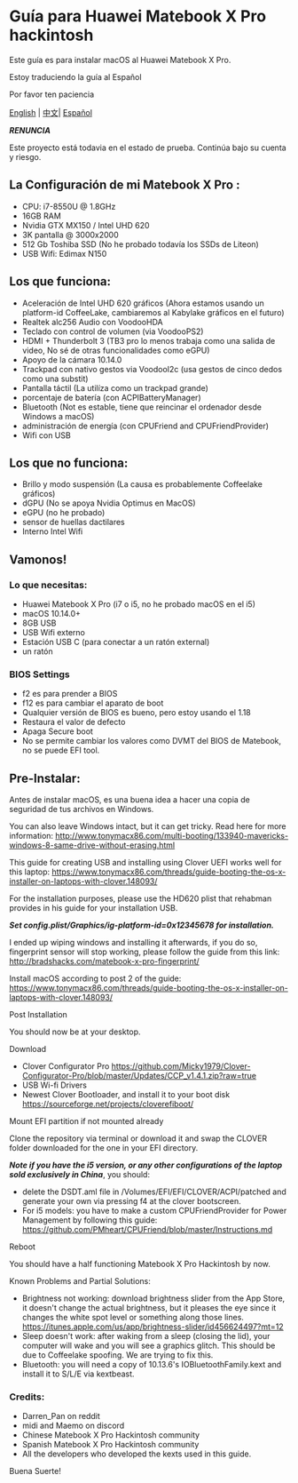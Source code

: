 # Guía para Huawei Matebook X Pro hackintosh

Este guía es para instalar macOS al Huawei Matebook X Pro.

Estoy traduciendo la guía al Español

Por favor ten paciencia

[English](README.md) | [中文](README-CN.md)| [Español](README-ESP.md)

***RENUNCIA***

Este proyecto está todavia en el estado de prueba.
Continúa bajo su cuenta y riesgo.

## La Configuración de mi Matebook X Pro :
- CPU: i7-8550U @ 1.8GHz
- 16GB RAM
- Nvidia GTX MX150 / Intel UHD 620
- 3K pantalla @ 3000x2000
- 512 Gb Toshiba SSD (No he probado todavía los SSDs de Liteon)
- USB Wifi: Edimax N150

## Los que funciona:
- Aceleración de Intel UHD 620 gráficos (Ahora estamos usando un platform-id CoffeeLake, cambiaremos al Kabylake gráficos en el futuro)
- Realtek alc256 Audio con VoodooHDA
- Teclado con control de volumen (via VoodooPS2)
- HDMI + Thunderbolt 3 (TB3 pro lo menos trabaja como una salida de video, No sé de otras funcionalidades como eGPU)
- Apoyo de la cámara 10.14.0
- Trackpad con nativo gestos via VoodooI2c (usa gestos de cinco dedos como una substit)
- Pantalla táctil (La utilíza como un trackpad grande)
- porcentaje de batería (con ACPIBatteryManager)
- Bluetooth (Not es estable, tiene que reincinar el ordenador desde Windows a macOS)
- administración de energía (con CPUFriend and CPUFriendProvider)
- Wifi con USB

## Los que no funciona:
- Brillo y modo suspensión (La causa es probablemente Coffeelake gráficos)
- dGPU (No se apoya Nvidia Optimus en MacOS)
- eGPU (no he probado)
- sensor de huellas dactilares
- Interno Intel Wifi

## Vamonos!

### Lo que necesitas:
- Huawei Matebook X Pro (i7 o i5, no he probado macOS en el i5)
- macOS 10.14.0+
- 8GB USB
- USB Wifi externo
- Estación USB C (para conectar a un ratón external)
- un ratón

### BIOS Settings
- f2 es para prender a BIOS
- f12 es para cambiar el aparato de boot
- Qualquier versión de BIOS es bueno, pero estoy usando el 1.18
- Restaura el valor de defecto
- Apaga Secure boot
- No se permite cambiar los valores como DVMT del BIOS de Matebook, no se puede EFI tool.

## Pre-Instalar:
Antes de instalar macOS, es una buena idea a hacer una copia de seguridad de tus archivos en Windows.

You can also leave Windows intact, but it can get tricky. Read here for more information: 
http://www.tonymacx86.com/multi-booting/133940-mavericks-windows-8-same-drive-without-erasing.html

This guide for creating USB and installing using Clover UEFI works well for this laptop: 
https://www.tonymacx86.com/threads/guide-booting-the-os-x-installer-on-laptops-with-clover.148093/

For the installation purposes, please use the HD620 plist that rehabman provides in his guide for your installation USB.

***Set config.plist/Graphics/ig-platform-id=0x12345678 for installation.***

I ended up wiping windows and installing it afterwards, if you do so, fingerprint sensor will stop working, please follow the guide from this link:
http://bradshacks.com/matebook-x-pro-fingerprint/

Install macOS according to post 2 of the guide:
https://www.tonymacx86.com/threads/guide-booting-the-os-x-installer-on-laptops-with-clover.148093/

Post Installation

You should now be at your desktop.

Download
- Clover Configurator Pro
	https://github.com/Micky1979/Clover-Configurator-Pro/blob/master/Updates/CCP_v1.4.1.zip?raw=true
- USB Wi-fi Drivers
- Newest Clover Bootloader, and install it to your boot disk
	https://sourceforge.net/projects/cloverefiboot/

Mount EFI partition if not mounted already

Clone the repository via terminal or download it and swap the CLOVER folder downloaded for the one in your EFI directory.

***Note if you have the i5 version, or any other configurations of the laptop sold exclusively in China***, you should:
- delete the DSDT.aml file in /Volumes/EFI/EFI/CLOVER/ACPI/patched and generate your own via pressing f4 	at the clover bootscreen.
- For i5 models: you have to make a custom CPUFriendProvider for Power Management by following this 		guide:
	https://github.com/PMheart/CPUFriend/blob/master/Instructions.md

Reboot

You should have a half functioning Matebook X Pro Hackintosh by now. 

Known Problems and Partial Solutions:
- Brightness not working: download brightness slider from the App Store, it doesn't change the actual 		brightness, but it pleases the eye since it changes the white spot level or something along 		those lines.
	https://itunes.apple.com/us/app/brightness-slider/id456624497?mt=12
- Sleep doesn't work: after waking from a sleep (closing the lid), your computer will wake and you will 	see a graphics glitch. This should be due to Coffeelake spoofing. We are trying to fix this. 
- Bluetooth: you will need a copy of 10.13.6's IOBluetoothFamily.kext and install it to S/L/E via 		kextbeast.

### Credits:
- Darren_Pan on reddit
- midi and Maemo on discord
- Chinese Matebook X Pro Hackintosh community
- Spanish Matebook X Pro Hackintosh community
- All the developers who developed the kexts used in this guide.

Buena Suerte!

